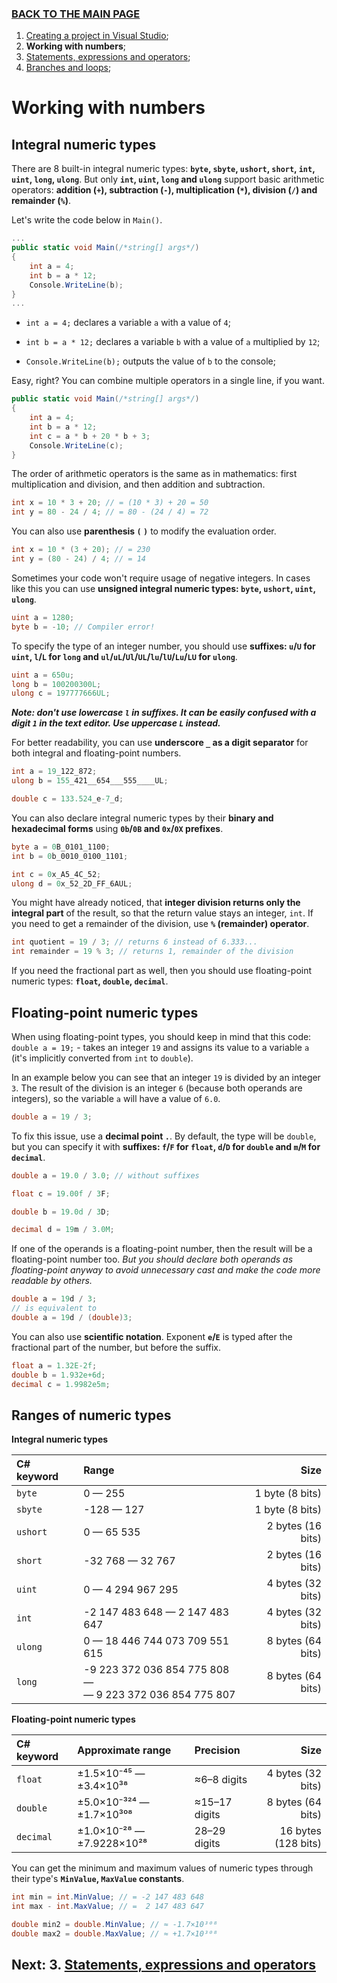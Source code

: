 ### [BACK TO THE MAIN PAGE](../../README.md) ###

1. [Creating a project in Visual Studio](./1-Creating-a-project-in-Visual-Studio.md);
2. **Working with numbers**;
3. [Statements, expressions and operators](./3-Statements-expressions-and-operators.md);
4. [Branches and loops](./4-Branches-and-loops.md);

# Working with numbers #

## Integral numeric types ##

There are 8 built-in integral numeric types: **`byte`, `sbyte`, `ushort`, `short`, `int`, `uint`, `long`, `ulong`**. But only **`int`, `uint`, `long` and `ulong`** support basic arithmetic operators: **addition (`+`), subtraction (`-`), multiplication (`*`), division (`/`) and remainder (`%`)**.

Let's write the code below in `Main()`.

```cs
...
public static void Main(/*string[] args*/)
{
    int a = 4;
    int b = a * 12;
    Console.WriteLine(b);
}
...
```

- `int a = 4;` declares a variable `a` with a value of `4`;

- `int b = a * 12;` declares a variable `b` with a value of `a` multiplied by `12`;

- `Console.WriteLine(b);` outputs the value of `b` to the console;

Easy, right? You can combine multiple operators in a single line, if you want.

```cs
public static void Main(/*string[] args*/)
{
    int a = 4;
    int b = a * 12;
    int c = a * b + 20 * b + 3;
    Console.WriteLine(c);
}
```

The order of arithmetic operators is the same as in mathematics: first multiplication and division, and then addition and subtraction.

```cs
int x = 10 * 3 + 20; // = (10 * 3) + 20 = 50
int y = 80 - 24 / 4; // = 80 - (24 / 4) = 72
```

You can also use **parenthesis `(` `)`** to modify the evaluation order.

```cs
int x = 10 * (3 + 20); // = 230
int y = (80 - 24) / 4; // = 14
```

Sometimes your code won't require usage of negative integers. In cases like this you can use **unsigned integral numeric types: `byte`, `ushort`, `uint`, `ulong`**.

```cs
uint a = 1280;
byte b = -10; // Compiler error!
```

To specify the type of an integer number, you should use **suffixes: `u`/`U` for `uint`, `l`/`L` for `long` and `ul`/`uL`/`Ul`/`UL`/`lu`/`lU`/`Lu`/`LU` for `ulong`**.

```cs
uint a = 650u;
long b = 100200300L;
ulong c = 197777666UL;
```

***Note: don't use lowercase `l` in suffixes. It can be easily confused with a digit `1` in the text editor. Use uppercase `L` instead.***

For better readability, you can use **underscore `_` as a digit separator** for both integral and floating-point numbers.

```cs
int a = 19_122_872;
ulong b = 155_421__654___555____UL;

double c = 133.524_e-7_d;
```

You can also declare integral numeric types by their **binary and hexadecimal forms** using **`0b`/`0B` and `0x`/`0X` prefixes**.

```cs
byte a = 0B_0101_1100;
int b = 0b_0010_0100_1101;

int c = 0x_A5_4C_52;
ulong d = 0x_52_2D_FF_6AUL;
```

You might have already noticed, that **integer division returns only the integral part** of the result, so that the return value stays an integer, `int`. If you need to get a remainder of the division, use **`%` (remainder) operator**.

```cs
int quotient = 19 / 3; // returns 6 instead of 6.333...
int remainder = 19 % 3; // returns 1, remainder of the division
```

If you need the fractional part as well, then you should use floating-point numeric types: **`float`, `double`, `decimal`**.

## Floating-point numeric types ##

When using floating-point types, you should keep in mind that this code: `double a = 19;` - takes an integer `19` and assigns its value to a variable `a` (it's implicitly converted from `int` to `double`).

In an example below you can see that an integer `19` is divided by an integer `3`. The result of the division is an integer `6` (because both operands are integers), so the variable `a` will have a value of `6.0`.

```cs
double a = 19 / 3;
```

To fix this issue, use a **decimal point `.`**. By default, the type will be `double`, but you can specify it with **suffixes: `f`/`F` for `float`, `d`/`D` for `double` and `m`/`M` for `decimal`**.

```cs
double a = 19.0 / 3.0; // without suffixes

float c = 19.00f / 3F;

double b = 19.0d / 3D;

decimal d = 19m / 3.0M;
```

If one of the operands is a floating-point number, then the result will be a floating-point number too. *But you should declare both operands as floating-point anyway to avoid unnecessary cast and make the code more readable by others.*

```cs
double a = 19d / 3;
// is equivalent to
double a = 19d / (double)3;
```

You can also use **scientific notation**. Exponent **`e`/`E`** is typed after the fractional part of the number, but before the suffix.

```cs
float a = 1.32E-2f;
double b = 1.932e+6d;
decimal c = 1.9982e5m;
```

## Ranges of numeric types ##

**Integral numeric types**

| C# keyword | Range                                | Size              |
|:-----------|:-------------------------------------|------------------:|
| `byte`     | 0 — 255                              | 1 byte (8 bits)   |
| `sbyte`    | -128 — 127                           | 1 byte (8 bits)   |
| `ushort`   | 0 — 65 535                           | 2 bytes (16 bits) |
| `short`    | -32 768 — 32 767                     | 2 bytes (16 bits) |
| `uint`     | 0 — 4 294 967 295                    | 4 bytes (32 bits) |
| `int`      | -2 147 483 648 — 2 147 483 647       | 4 bytes (32 bits) |
| `ulong`    | 0 — 18 446 744 073 709 551 615       | 8 bytes (64 bits) |
| `long`     | -9 223 372 036 854 775 808 —<br/>— 9 223 372 036 854 775 807 | 8 bytes (64 bits) |

**Floating-point numeric types**

| C# keyword | Approximate range         | Precision     | Size                |
|:-----------|:--------------------------|:--------------|--------------------:|
| `float`    | ±1.5×10⁻⁴⁵ — ±3.4×10³⁸    | ≈6–8 digits   | 4 bytes (32 bits)   |
| `double`   | ±5.0×10⁻³²⁴ — ±1.7×10³⁰⁸  | ≈15–17 digits | 8 bytes (64 bits)   |
| `decimal`  | ±1.0×10⁻²⁸ — ±7.9228×10²⁸ | 28–29 digits  | 16 bytes (128 bits) |

You can get the minimum and maximum values of numeric types through their type's **`MinValue`, `MaxValue` constants**.

```cs
int min = int.MinValue; // = -2 147 483 648
int max - int.MaxValue; // =  2 147 483 647  

double min2 = double.MinValue; // ≈ -1.7×10³⁰⁸
double max2 = double.MaxValue; // ≈ +1.7×10³⁰⁸
```

## Next: 3. [Statements, expressions and operators](./3-Statements-expressions-and-operators.md) ##